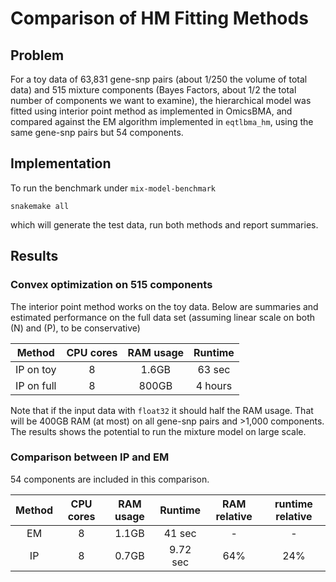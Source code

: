 # Comparison of HM Fitting Methods
## Problem
For a toy data of 63,831 gene-snp pairs (about 1/250 the volume of total data) and 515 mixture components (Bayes Factors, about 1/2 the total number of components we want to examine), the hierarchical model was fitted using interior point method as implemented in OmicsBMA, and compared against the EM algorithm implemented in `eqtlbma_hm`, using the same gene-snp pairs but 54 components.

## Implementation
To run the benchmark under `mix-model-benchmark`

```
snakemake all
```

which will generate the test data, run both methods and report summaries.

## Results
### Convex optimization on 515 components
The interior point method works on the toy data. Below are summaries and estimated performance on the full data set (assuming linear scale on both \(N\) and \(P\), to be conservative)

|  Method  |  CPU cores  |  RAM usage  |  Runtime  |
|:--------:|:-----------:|:-----------:|:---------:  |
|  IP on toy  |  8  |  1.6GB  |  63 sec  |
|  IP on full  |  8  |  800GB  |  4 hours  |

Note that if the input data with `float32` it should half the RAM usage. That will be 400GB RAM (at most) on all gene-snp pairs and >1,000 components. The results shows the potential to run the mixture model on large scale.

### Comparison between IP and EM
54 components are included in this comparison.

|  Method  |  CPU cores  |  RAM usage  |  Runtime  |  RAM relative  |  runtime relative  |
|:--------:|:-----------:|:-----------:|:---------:|:--------------:|:------------------:  |
|  EM  |  8  |  1.1GB  |  41 sec  |  -  |  -  |
|  IP  |  8  |  0.7GB  |  9.72 sec  |  64%  |  24%  |
